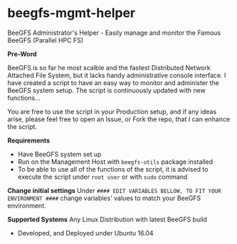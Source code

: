 # beegfs-mgmt-helper
BeeGFS Administrator's Helper - Easily manage and monitor the Famous BeeGFS (Parallel HPC FS)



**Pre-Word**

BeeGFS is so far he most scalble and the fastest Distributed Network Attached File System, but it lacks handy administrative console interface. 
I have created a script to have an easy way to monitor and administer the BeeGFS system setup. The script is continuously updated with new functions...

You are free to use the script in your Production setup, and if any ideas arise, please feel free to open an Issue, or Fork the repo, that I can enhance the script. 

**Requirements**
* Have BeeGFS system set up
* Run on the Management Host with `beegfs-utils` package installed
* To be able to use all of the functions of the script, it is advised to execute the script under `root user` or with `sudo` command

**Change initial settings**
Under `#### EDIT VARIABLES BELLOW, TO FIT YOUR ENVIRONMENT ####` change variables' values to match your BeeGFS environment.

**Supported Systems**
Any Linux Distribution with latest BeeGFS build
* Developed, and Deployed under Ubuntu 16.04
